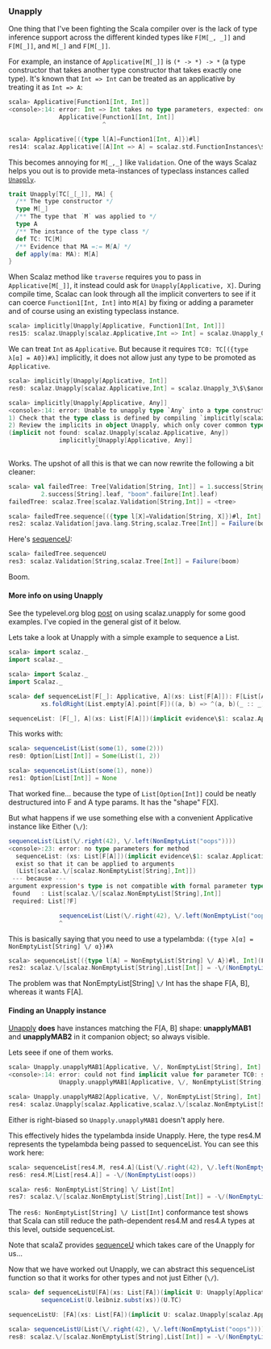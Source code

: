 
### Unapply

One thing that I've been fighting the Scala compiler over is the lack of type inference support across the different kinded types like `F[M[_, _]]` and `F[M[_]]`, and `M[_]` and `F[M[_]]`.

For example, an instance of `Applicative[M[_]]` is `(* -> *) -> *` (a type constructor that takes another type constructor that takes exactly one type). It's known that `Int => Int` can be treated as an applicative by treating it as `Int => A`:

```scala
scala> Applicative[Function1[Int, Int]]
<console>:14: error: Int => Int takes no type parameters, expected: one
              Applicative[Function1[Int, Int]]
                          ^

scala> Applicative[({type l[A]=Function1[Int, A]})#l]
res14: scalaz.Applicative[[A]Int => A] = scalaz.std.FunctionInstances\$\$anon\$2@56ae78ac
```

This becomes annoying for `M[_,_]` like `Validation`. One of the ways Scalaz helps you out is to provide meta-instances of typeclass instances called [`Unapply`]($scalazBaseUrl$/core/src/main/scala/scalaz/Unapply.scala).

```scala
trait Unapply[TC[_[_]], MA] {
  /** The type constructor */
  type M[_]
  /** The type that `M` was applied to */
  type A
  /** The instance of the type class */
  def TC: TC[M]
  /** Evidence that MA =:= M[A] */
  def apply(ma: MA): M[A]
}
```

When Scalaz method like `traverse` requires you to pass in `Applicative[M[_]]`, it instead could ask for `Unapply[Applicative, X]`. During compile time, Scalac can look through all the implicit converters to see if it can coerce `Function1[Int, Int]` into `M[A]` by fixing or adding a parameter and of course using an existing typeclass instance.

```scala
scala> implicitly[Unapply[Applicative, Function1[Int, Int]]]
res15: scalaz.Unapply[scalaz.Applicative,Int => Int] = scalaz.Unapply_0\$\$anon\$9@2e86566f
```

We can treat `Int` as `Applicative`. But because it requires `TC0: TC[({type λ[α] = A0})#λ]` implicitly, it does not allow just any type to be promoted as `Applicative`.

```scala
scala> implicitly[Unapply[Applicative, Int]]
res0: scalaz.Unapply[scalaz.Applicative,Int] = scalaz.Unapply_3\$\$anon\$1@5179dc20

scala> implicitly[Unapply[Applicative, Any]]
<console>:14: error: Unable to unapply type `Any` into a type constructor of kind `M[_]` that is classified by the type class `scalaz.Applicative`
1) Check that the type class is defined by compiling `implicitly[scalaz.Applicative[<type constructor>]]`.
2) Review the implicits in object Unapply, which only cover common type 'shapes'
(implicit not found: scalaz.Unapply[scalaz.Applicative, Any])
              implicitly[Unapply[Applicative, Any]]
                        ^
```

Works. The upshot of all this is that we can now rewrite the following a bit cleaner:

```scala
scala> val failedTree: Tree[Validation[String, Int]] = 1.success[String].node(
         2.success[String].leaf, "boom".failure[Int].leaf)
failedTree: scalaz.Tree[scalaz.Validation[String,Int]] = <tree>

scala> failedTree.sequence[({type l[X]=Validation[String, X]})#l, Int]
res2: scalaz.Validation[java.lang.String,scalaz.Tree[Int]] = Failure(boom)
```

Here's [sequenceU]($scalazBaseUrl$/core/src/main/scala/scalaz/Traverse.scala):

```scala
scala> failedTree.sequenceU
res3: scalaz.Validation[String,scalaz.Tree[Int]] = Failure(boom)
```

Boom.


#### More info on using Unapply ####

See the typelevel.org blog [post](http://typelevel.org/blog/2013/09/11/using-scalaz-Unapply.html) on using scalaz.unapply for some good examples. I've copied in the general gist of it below.

Lets take a look at Unapply with a simple example to sequence a List.

```scala
scala> import scalaz._
import scalaz._

scala> import Scalaz._
import Scalaz._

scala> def sequenceList[F[_]: Applicative, A](xs: List[F[A]]): F[List[A]] =
         xs.foldRight(List.empty[A].point[F])((a, b) => ^(a, b)(_ :: _))

sequenceList: [F[_], A](xs: List[F[A]])(implicit evidence\$1: scalaz.Applicative[F])F[List[A]]
```

This works with:

```scala
scala> sequenceList(List(some(1), some(2)))
res0: Option[List[Int]] = Some(List(1, 2))

scala> sequenceList(List(some(1), none))   
res1: Option[List[Int]] = None
```

That worked fine... because the type of `List[Option[Int]]` could be neatly destructured into F and A type params. It has the "shape" F[X].

But what happens if we use something else with a convenient Applicative instance like Either (`\/`):

```scala
sequenceList(List(\/.right(42), \/.left(NonEmptyList("oops"))))
<console>:23: error: no type parameters for method 
  sequenceList: (xs: List[F[A]])(implicit evidence\$1: scalaz.Applicative[F])F[List[A]]
  exist so that it can be applied to arguments
  (List[scalaz.\/[scalaz.NonEmptyList[String],Int]])
 --- because ---
argument expression's type is not compatible with formal parameter type;
 found   : List[scalaz.\/[scalaz.NonEmptyList[String],Int]]
 required: List[?F]

              sequenceList(List(\/.right(42), \/.left(NonEmptyList("oops"))))
              ^
```

This is basically saying that you need to use a typelambda: ```({type λ[α] = NonEmptyList[String] \/ α})#λ```

```scala
scala> sequenceList[({type l[A] = NonEmptyList[String] \/ A})#l, Int](List(\/.right(42), \/.left(NonEmptyList("oops"))))
res2: scalaz.\/[scalaz.NonEmptyList[String],List[Int]] = -\/(NonEmptyList(oops))
```

The problem was that NonEmptyList[String] ```\/``` Int has the shape F[A, B], whereas it wants F[A].

#### Finding an Unapply instance ####

[Unapply]($scalazBaseUrl$/core/src/main/scala/scalaz/Unapply.scala#L210) __does__ have instances matching the F[A, B] shape: __unapplyMAB1__ and __unapplyMAB2__ in it companion object; so always visible.

Lets seee if one of them works.

```scala
scala> Unapply.unapplyMAB1[Applicative, \/, NonEmptyList[String], Int]
<console>:14: error: could not find implicit value for parameter TC0: scalaz.Applicative[[α]scalaz.\/[α,Int]]
              Unapply.unapplyMAB1[Applicative, \/, NonEmptyList[String], Int]

scala> Unapply.unapplyMAB2[Applicative, \/, NonEmptyList[String], Int]
res4: scalaz.Unapply[scalaz.Applicative,scalaz.\/[scalaz.NonEmptyList[String],Int]]{type M[X] = scalaz.\/[scalaz.NonEmptyList[String],X]; type A = Int} = scalaz.Unapply_0\$\$anon$13\$53ef560
```

Either is right-biased so ```Unapply.unapplyMAB1``` doesn't apply here.

This effectively hides the typelambda inside Unapply.
Here, the type res4.M represents the typelambda being passed to sequenceList. You can see this work here:

```scala
scala> sequenceList[res4.M, res4.A](List(\/.right(42), \/.left(NonEmptyList("oops"))))
res6: res4.M[List[res4.A]] = -\/(NonEmptyList(oops))

scala> res6: NonEmptyList[String] \/ List[Int]
res7: scalaz.\/[scalaz.NonEmptyList[String],List[Int]] = -\/(NonEmptyList(oops))
```

The `res6: NonEmptyList[String] \/ List[Int]` conformance test shows that Scala can still reduce the path-dependent res4.M and res4.A types at this level, outside sequenceList.

Note that scalaZ provides [sequenceU]($scalazBaseUrl$/core/src/main/scala/scalaz/Traverse.scala) which takes care of the Unapply for us...

Now that we have worked out Unapply, we can abstract this sequenceList function so that it works for other types and not just Either (`\/`).

```scala
scala> def sequenceListU[FA](xs: List[FA])(implicit U: Unapply[Applicative, FA]): U.M[List[U.A]] =
         sequenceList(U.leibniz.subst(xs))(U.TC)

sequenceListU: [FA](xs: List[FA])(implicit U: scalaz.Unapply[scalaz.Applicative,FA])U.M[List[U.A]]

scala> sequenceListU(List(\/.right(42), \/.left(NonEmptyList("oops"))))
res8: scalaz.\/[scalaz.NonEmptyList[String],List[Int]] = -\/(NonEmptyList(oops))
```
